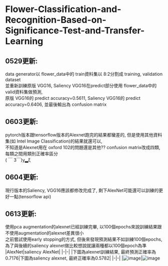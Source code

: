 # Flower-Classification-and-Recognition-Based-on-Significance-Test-and-Transfer-Learning
## 0529更新:<br>
  data generator以 flower_data中的 train資料集以 8:2分割成 training, validation dataset<br>
  並重新訓練原版 VGG16, Saliency VGG16在predict部分使用 flower_data中的 valid資料集做預測,<br>
  原版 VGG16的 predict accuracy=0.5611, Saliency VGG16的 predict accuracy=0.6406, 並最後輸出為 confusion matrix<br>
## 0603更新:<br>
  pytorch版本跟tensorflow版本的Alexnet跑完的結果都蠻差的, 但是使用其他資料集(如 Intel Image Classification)的結果就還可以,<br>
  不知道是Alexnet用在 oxford 102的問題還是其他?? confusion matrix改成四類, 每類之間用類別正確率區分<br>
  ( ￣ 3￣)y▂ξ<br>
## 0604更新:<br>
  現行版本的Saliency, VGG16應該都修改完成了, 剩下AlexNet可能還可以訓練的更好一點(tensorflow api)<br>
## 0613更新:<br>
  使用pca augmentation的alexnet已經訓練完畢, 以100個epochs來說訓練結果跟不使用augmentation的alexnet差異很小<br>
  之前嘗試使用early stopping的方式, 但後來發現預測結果不如訓練100個epochs, 為了與後續的saliency alexnet做比較想說就讓兩種都以100個epoch為準<br>
  |AlexNet|saliency AlexNet|
  |-|-|
  |下圖為alexnet訓練結果, 最終預測正確率為0.7176|下圖為saliency alexnet, 最終正確率為0.5782|
  |-|-|
  |![image](https://i.imgur.com/jvvuX6l.jpg)|![image](https://i.imgur.com/wXKoGWQ.jpg)
